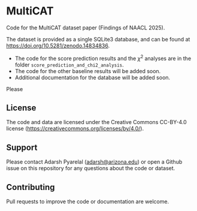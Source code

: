 # MultiCAT

Code for the MultiCAT dataset paper (Findings of NAACL 2025).

The dataset is provided as a single SQLite3 database, and can be found at https://doi.org/10.5281/zenodo.14834836.

- The code for the score prediction results and the $\chi^2$ analyses are in the
  folder `score_prediction_and_chi2_analysis`.
- The code for the other baseline results will be added soon.
- Additional documentation for the database will be added soon.

Please

## License

The code and data are licensed under the Creative Commons CC-BY-4.0 license
(https://creativecommons.org/licenses/by/4.0/).

## Support

Please contact Adarsh Pyarelal (adarsh@arizona.edu) or open a Github issue on
this repository for any questions about the code or dataset.

## Contributing

Pull requests to improve the code or documentation are welcome.
